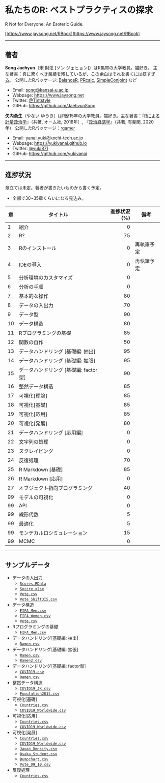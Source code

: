 # 私たちのR: ベストプラクティスの探求
R Not for Everyone: An Esoteric Guide.

[https://www.jaysong.net/RBook](https://www.jaysong.net/RBook)

---

## 著者

**Song Jaehyun**（宋 財泫 [ソン ジェヒョン]）はR黒帯の大学教員。猫好き。
主な著書：[真に驚くべき業績を残しているが、この余白はそれを書くには狭すぎる](https://ja.wikipedia.org/wiki/フェルマーの最終定理)。
公開したRパッケージ: [BalanceR](https://github.com/JaehyunSong/BalanceR), [PRcalc](https://github.com/JaehyunSong/PRcalc), [SimpleConjoint](https://github.com/JaehyunSong/SimpleConjoint) など

* Email: song@kansai-u.ac.jp
* Webpage: https://www.jaysong.net
* Twitter: [\@Tintstyle](https://twitter.com/Tintstyle)
* GitHub: https://github.com/JaehyunSong

**矢内勇生**（やない ゆうき）はR歴15年の大学教員。猫好き。主な著書：『[Rによる計量政治学](https://github.com/yukiyanai/quant-methods-R)』（共著, オーム社, 2018年）, 『[政治経済学](http://www.yuhikaku.co.jp/books/detail/9784641150799)』（共著, 有斐閣, 2020年）
公開したRパッケージ：[rgamer](https://github.com/yukiyanai/rgamer)

* Email: yanai.yuki@kochi-tech.ac.jp
* Webpage: https://yukiyanai.github.io
* Twitter: [\@yuki871](https://twitter.com/yuki871)
* GitHub: https://github.com/yukiyanai

---

## 進捗状況

章立ては未定。著者が書きたいものから書く予定。

* 全部で30~35章くらいになる見込み。

|章|タイトル|進捗状況 (%)|備考|
|---|---|---:|---|
|1| 紹介 |  0| |
|2| R?   | 75| |
|3|Rのインストール|0|再執筆予定|
|4|IDEの導入|0|再執筆予定|
|5|分析環境のカスタマイズ|0|
|6|分析の手順|0||
|7|基本的な操作|80||
|8|データの入出力|70||
|9|データ型|90||
|10|データ構造|80||
|11|Rプログラミングの基礎|85||
|12|関数の自作  |50||
|13|データハンドリング [基礎編: 抽出]|95||
|14|データハンドリング [基礎編: 拡張]|95||
|15|データハンドリング [基礎編: factor型]|90||
|16|整然データ構造|85||
|17|可視化[理論]|85||
|18|可視化[基礎]|85||
|19|可視化[応用]|85||
|20|可視化[発展]|80||
|21|データハンドリング [応用編]|0||
|22|文字列の処理|0||
|23|スクレイピング|0||
|24| 反復処理 | 70 |
|25|R Markdown [基礎]|85||
|26|R Markdown [応用]|0||
|27|オブジェクト指向プログラミング |40||
|99 | モデルの可視化 | 0 |
|99 | API | 0 |
|99 |線形代数 |5||
|99 |最適化 |5||
|99 |モンテカルロシミュレーション |15||
|99 | MCMC |0||

---

## サンプルデータ

* データの入出力
    * [`Scores.RData`](https://www.jaysong.net/RBook/Data/Scores.RData)
    * [`Soccre.xlsx`](https://www.jaysong.net/RBook/Data/Soccre.xlsx)
    * [`Vote.csv`](https://www.jaysong.net/RBook/Data/Vote.csv)
    * [`Vote_ShiftJIS.csv`](https://www.jaysong.net/RBook/Data/Vote_ShiftJIS.csv)
* データ構造
    * [`FIFA_Men.csv`](https://www.jaysong.net/RBook/Data/FIFA_Men.csv)
    * [`FIFA_Women.csv`](https://www.jaysong.net/RBook/Data/FIFA_Women.csv)
    * [`Vote.csv`](https://www.jaysong.net/RBook/Data/Vote.csv)
* Rプログラミングの基礎
    * [`FIFA_Men.csv`](https://www.jaysong.net/RBook/Data/FIFA_Men.csv)
* データハンドリング[基礎編: 抽出]
    * [`Ramen.csv`](https://www.jaysong.net/RBook/Data/Ramen.csv)
* データハンドリング[基礎編: 拡張]
    * [`Ramen.csv`](https://www.jaysong.net/RBook/Data/Ramen.csv)
    * [`Ramen2.csv`](https://www.jaysong.net/RBook/Data/Ramen2.csv)
* データハンドリング[基礎編: factor型]
    * [`COVID19.csv`](https://www.jaysong.net/RBook/Data/COVID19.csv)
    * [`Ramen.csv`](https://www.jaysong.net/RBook/Data/Ramen.csv)
* 整然データ構造
    * [`COVID19_JK.csv`](https://www.jaysong.net/RBook/Data/COVID19_JK.csv)
    * [`Population2015.csv`](https://www.jaysong.net/RBook/Data/Population2015.csv)
* 可視化[基礎]
    * [`Countries.csv`](https://www.jaysong.net/RBook/Data/Countries.csv)
    * [`COVID19_Worldwide.csv`](https://www.jaysong.net/RBook/Data/COVID19_Worldwide.csv)
* 可視化[応用]
    * [`Countries.csv`](https://www.jaysong.net/RBook/Data/Countries.csv)
    * [`COVID19_Worldwide.csv`](https://www.jaysong.net/RBook/Data/COVID19_Worldwide.csv)
* 可視化[発展]
    * [`Countries.csv`](https://www.jaysong.net/RBook/Data/Countries.csv)
    * [`COVID19_Worldwide.csv`](https://www.jaysong.net/RBook/Data/COVID19_Worldwide.csv)
    * [`Japan_Density.csv`](https://www.jaysong.net/RBook/Data/Japan_Density.csv)
    * [`Osaka_Student.csv`](https://www.jaysong.net/RBook/Data/Osaka_Student.csv)
    * [`Bumpchart.csv`](https://www.jaysong.net/RBook/Data/Bumpchart.csv)
    * [`Vote_09_10.csv`](https://www.jaysong.net/RBook/Data/Vote_09_10.csv)
* 反復処理
    * [`Countries.csv`](https://www.jaysong.net/RBook/Data/Countries.csv)
